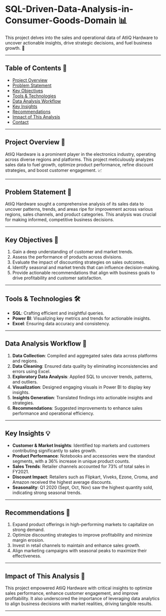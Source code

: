 # SQL-Driven-Data-Analysis-in-Consumer-Goods-Domain 📊

This project delves into the sales and operational data of AtliQ Hardware to uncover actionable insights, drive strategic decisions, and fuel business growth. 🚀

---

## Table of Contents 📑
- [Project Overview](#project-overview)
- [Problem Statement](#problem-statement)
- [Key Objectives](#key-objectives)
- [Tools & Technologies](#tools--technologies)
- [Data Analysis Workflow](#data-analysis-workflow)
- [Key Insights](#key-insights)
- [Recommendations](#recommendations)
- [Impact of This Analysis](#impact-of-this-analysis)
- [Contact](#contact)

---

## Project Overview 🏢
AtliQ Hardware is a prominent player in the electronics industry, operating across diverse regions and platforms. This project meticulously analyzes sales data to fuel growth, optimize product performance, refine discount strategies, and boost customer engagement. 📈

---

## Problem Statement 🤔
AtliQ Hardware sought a comprehensive analysis of its sales data to uncover patterns, trends, and areas ripe for improvement across various regions, sales channels, and product categories. This analysis was crucial for making informed, competitive business decisions.

---

## Key Objectives 🎯
1. Gain a deep understanding of customer and market trends.  
2. Assess the performance of products across divisions.  
3. Evaluate the impact of discounting strategies on sales outcomes.  
4. Identify seasonal and market trends that can influence decision-making.  
5. Provide actionable recommendations that align with business goals to drive profitability and customer satisfaction.

---

## Tools & Technologies 🛠️
- **SQL**: Crafting efficient and insightful queries.  
- **Power BI**: Visualizing key metrics and trends for actionable insights.  
- **Excel**: Ensuring data accuracy and consistency.

---

## Data Analysis Workflow 🔄
1. **Data Collection**: Compiled and aggregated sales data across platforms and regions.  
2. **Data Cleaning**: Ensured data quality by eliminating inconsistencies and errors using Excel.  
3. **Exploratory Data Analysis**: Applied SQL to uncover trends, patterns, and outliers.  
4. **Visualization**: Designed engaging visuals in Power BI to display key insights.  
5. **Insights Generation**: Translated findings into actionable insights and strategies.  
6. **Recommendations**: Suggested improvements to enhance sales performance and operational efficiency.

---

## Key Insights 💡
- **Customer & Market Insights**: Identified top markets and customers contributing significantly to sales growth.  
- **Product Performance**: Notebooks and accessories were the standout segments, with a 36% increase in unique product counts.  
- **Sales Trends**: Retailer channels accounted for 73% of total sales in FY2021.  
- **Discount Impact**: Retailers such as Flipkart, Viveks, Ezone, Croma, and Amazon received the highest average discounts.  
- **Seasonality**: Q1 2020 (Sept, Oct, Nov) saw the highest quantity sold, indicating strong seasonal trends.

---

## Recommendations 📝
1. Expand product offerings in high-performing markets to capitalize on strong demand.  
2. Optimize discounting strategies to improve profitability and minimize margin erosion.  
3. Invest in retail channels to maintain and enhance sales growth.  
4. Align marketing campaigns with seasonal peaks to maximize their effectiveness.

---

## Impact of This Analysis 🌟
This project empowered AtliQ Hardware with critical insights to optimize sales performance, enhance customer engagement, and improve profitability. It also underscored the importance of leveraging data analytics to align business decisions with market realities, driving tangible results.

---

